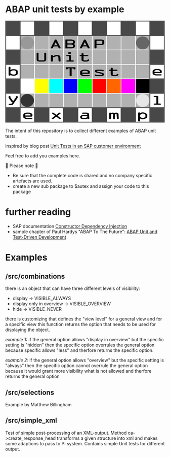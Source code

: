# ABAP unit tests by example

![logo](https://github.com/Ennowulff/abap-unit-tests-by-example/blob/807414bdcd54f768c5158a7035a46cf76565a421/img/ABAP%20Unit%20Test%20by%20Example%20Logo.png)

The intent of this repository is to collect different examples of ABAP unit tests.

inspired by blog post [Unit Tests in an SAP customer environment](https://answers.sap.com/articles/13361225/unit-tests-in-an-sap-customer-environment.html)

Feel free to add you examples here.

:rainbow: Please note :teddy_bear:
- Be sure that the complete code is shared and no company specific artefacts are used.
- create a new sub package to $autex and assign your code to this package

# further reading
- SAP documentation [Constructor Dependency Injection](https://help.sap.com/saphelp_em900/helpdata/en/7a/c48b5babaa4874ab5f3bccb5411981/content.htm?no_cache=true)
- sample chapter of Paul Hardys "ABAP To The Future": [ABAP Unit and Test-Driven
Development](https://s3-eu-west-1.amazonaws.com/gxmedia.galileo-press.de/leseproben/4751/reading_sample_sappress_1761_abaptothefuture.pdf)

# Examples


## /src/combinations

there is an object that can have three different levels of visibility:
 - display -> VISIBLE_ALWAYS
 - display only in overview -> VISIBLE_OVERVIEW
 - hide -> VISIBLE_NEVER

there is customizing that defines the "view level" for a general view and for a specific view this function returns the option that needs to be used for displaying the object.

_example 1:_
if the general option allows "display in overview" but the specific setting is "hidden" then the specific option overrules the general option because specific allows "less" and therfore returns the specific option.

_example 2:_
if the general option allows "overview" but the specific setting is "always" then the specific option cannot overrule the general option because it would grant more visibility what is not allowed and therfore returns the general option

## /src/selections

Example by Matthew Billingham

## /src/simple_xml

Test of simple post-processing of an XML-output.
Method ca->create_response_head transforms a given structure into xml and makes some adaptions to pass to PI system.
Contains simple Unit tests for different output.
